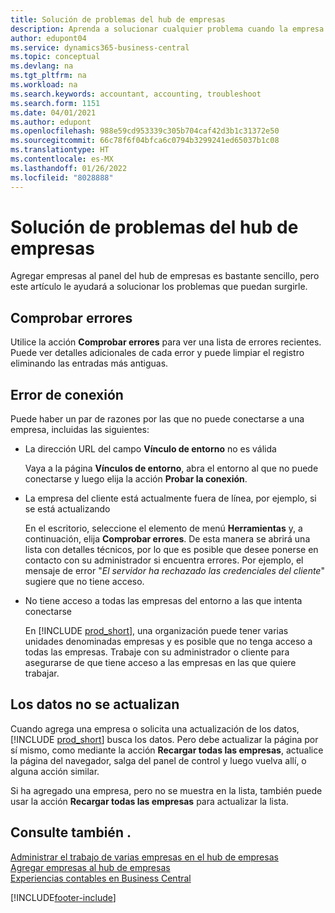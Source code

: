 ```yaml
---
title: Solución de problemas del hub de empresas
description: Aprenda a solucionar cualquier problema cuando la empresa se concentre en Dynamics 365 Business Central para gestionar el trabajo en varias empresas.
author: edupont04
ms.service: dynamics365-business-central
ms.topic: conceptual
ms.devlang: na
ms.tgt_pltfrm: na
ms.workload: na
ms.search.keywords: accountant, accounting, troubleshoot
ms.search.form: 1151
ms.date: 04/01/2021
ms.author: edupont
ms.openlocfilehash: 988e59cd953339c305b704caf42d3b1c31372e50
ms.sourcegitcommit: 66c78f6f04bfca6c0794b3299241ed65037b1c08
ms.translationtype: HT
ms.contentlocale: es-MX
ms.lasthandoff: 01/26/2022
ms.locfileid: "8028888"
---
```

# <a name="troubleshooting-your-company-hub"></a>Solución de problemas del hub de empresas

Agregar empresas al panel del hub de empresas es bastante sencillo, pero este artículo le ayudará a solucionar los problemas que puedan surgirle.  

## <a name="check-errors"></a>Comprobar errores

Utilice la acción **Comprobar errores** para ver una lista de errores recientes. Puede ver detalles adicionales de cada error y puede limpiar el registro eliminando las entradas más antiguas.  

## <a name="connection-failed"></a>Error de conexión

Puede haber un par de razones por las que no puede conectarse a una empresa, incluidas las siguientes:

- La dirección URL del campo **Vínculo de entorno** no es válida  

  Vaya a la página **Vínculos de entorno**, abra el entorno al que no puede conectarse y luego elija la acción **Probar la conexión**.  
- La empresa del cliente está actualmente fuera de línea, por ejemplo, si se está actualizando

  En el escritorio, seleccione el elemento de menú **Herramientas** y, a continuación, elija **Comprobar errores**. De esta manera se abrirá una lista con detalles técnicos, por lo que es posible que desee ponerse en contacto con su administrador si encuentra errores. Por ejemplo, el mensaje de error "*El servidor ha rechazado las credenciales del cliente*" sugiere que no tiene acceso.  
- No tiene acceso a todas las empresas del entorno a las que intenta conectarse

  En [!INCLUDE [prod_short](includes/prod_short.md)], una organización puede tener varias unidades denominadas empresas y es posible que no tenga acceso a todas las empresas. Trabaje con su administrador o cliente para asegurarse de que tiene acceso a las empresas en las que quiere trabajar.  

## <a name="data-does-not-refresh"></a>Los datos no se actualizan

Cuando agrega una empresa o solicita una actualización de los datos, [!INCLUDE [prod_short](includes/prod_short.md)] busca los datos. Pero debe actualizar la página por sí mismo, como mediante la acción **Recargar todas las empresas**, actualice la página del navegador, salga del panel de control y luego vuelva allí, o alguna acción similar.  

Si ha agregado una empresa, pero no se muestra en la lista, también puede usar la acción **Recargar todas las empresas** para actualizar la lista.

## <a name="see-also"></a>Consulte también .

[Administrar el trabajo de varias empresas en el hub de empresas](company-hub.md)  
[Agregar empresas al hub de empresas](company-hub-add-company.md)  
[Experiencias contables en Business Central](finance-accounting.md)  


[!INCLUDE[footer-include](includes/footer-banner.md)]